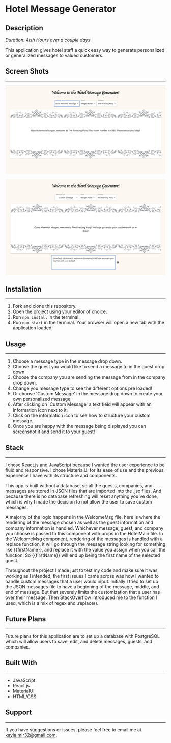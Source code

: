 # Hotel Message Generator

## Description

*Duration: 4ish Hours over a couple days*

This application gives hotel staff a quick easy way to generate personalized or generalized messages to valued customers. 

## Screen Shots
___

![Picture of pre-filled message](./public/images/prefilled-msg.png)

![Picture of pre-filled message](./public/images/custom-msg.png)

## Installation
___

1. Fork and clone this repository.
2. Open the project using your editor of choice.
3. Run ```npm install``` in the terminal.
4. Run ```npm start``` in the terminal. Your browser will open a new tab with the application loaded!

## Usage
___

1. Choose a message type in the message drop down.
2. Choose the guest you would like to send a message to in the guest drop down.
3. Choose the company you are sending the message from in the company drop down.
4. Change you message type to see the different options pre loaded!
5. Or choose 'Custom Message' in the message drop down to create your own personalized message.
6. After clicking on 'Custom Message' a text field will appear with an information icon next to it. 
7. Click on the information icon to see how to structure your custom message.
8. Once you are happy with the message being displayed you can screenshot it and send it to your guest!

## Stack
___

I chose React.js and JavaScript because I wanted the user experience to be fluid and responsive. I chose MaterialUI for its ease of use and the previous experience I have with its structure and components.

This app is built without a database, so all the guests, companies, and messages are stored in JSON files that are imported into the .jsx files. And because there is no database refreshing will reset anything you've done, which is why I made the decision to not allow the user to save custom messages. 

A majority of the logic happens in the WelcomeMsg file, here is where the rendering of the message chosen as well as the guest information and company information is handled. Whichever message, guest, and company you choose is passed to this component with props in the HotelMain file. In the WelcomeMsg component, rendering of the messages is handled with a replace function, it will go through the message string looking for something like {{firstName}}, and replace it with the value you assign when you call the function. So {{firstName}} will end up being the first name of the selected guest. 

Throughout the project I made just to test my code and make sure it was working as I intended, the first issues I came across was how I wanted to handle custom messages that a user would input. Initially I tried to set up the JSON messages file to have a beginning of the message, middle, and end of message. But that severely limits the customization that a user has over their message. Then StackOverflow introduced me to the function I used, which is a mix of regex and .replace(). 

## Future Plans
___

Future plans for this application are to set up a database with PostgreSQL which will allow users to save, edit, and delete messages, guests, and companies. 

## Built With
___

- JavaScript
- React.js
- MaterialUI
- HTML/CSS

## Support
___

If you have suggestions or issues, please feel free to email me at [kayla.mir32@gmail.com](mailto:kayla.mir32@gmail.com).
